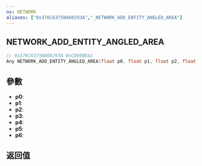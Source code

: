 ```yaml
---
ns: NETWORK
aliases: ["0x376C6375BA60293A","_NETWORK_ADD_ENTITY_ANGLED_AREA"]
---
```

## NETWORK_ADD_ENTITY_ANGLED_AREA

```c
// 0x376C6375BA60293A 0xCD69BEA1
Any NETWORK_ADD_ENTITY_ANGLED_AREA(float p0, float p1, float p2, float p3, float p4, float p5, float p6);
```


## 參數
* **p0**: 
* **p1**: 
* **p2**: 
* **p3**: 
* **p4**: 
* **p5**: 
* **p6**: 

## 返回值
